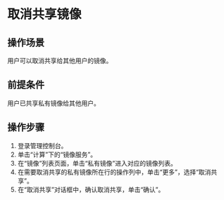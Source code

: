 # 取消共享镜像<a name="ZH-CN_TOPIC_0032042422"></a>

## 操作场景<a name="section1522812221518"></a>

用户可以取消共享给其他用户的镜像。

## 前提条件<a name="section327062915198"></a>

用户已共享私有镜像给其他用户。

## 操作步骤<a name="section3547866615198"></a>

1.  登录管理控制台。
2.  单击“计算”下的“镜像服务”。
3.  在“镜像”列表页面，单击“私有镜像”进入对应的镜像列表。
4.  在需要取消共享的私有镜像所在行的操作列中，单击“更多”，选择“取消共享”。
5.  在“取消共享”对话框中，确认取消共享，单击“确认”。

